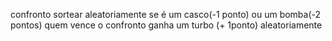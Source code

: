 confronto
sortear aleatoriamente se é um casco(-1 ponto) ou um bomba(-2 pontos)
quem vence o confronto ganha um turbo (+ 1ponto) aleatoriamente
